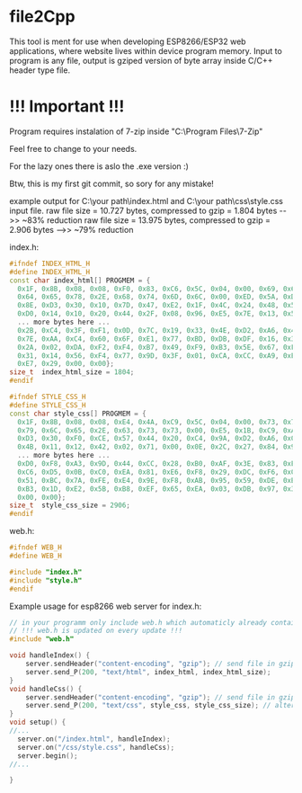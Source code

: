 # file2Cpp
This tool is ment for use when developing ESP8266/ESP32 web applications, where website lives within device program memory.
Input to program is any file, output is gziped version of byte array inside C/C++ header type file.


# !!! Important  !!!
Program requires instalation of 7-zip inside "C:\Program Files\7-Zip"

Feel free to change to your needs. 

For the lazy ones there is aslo the .exe version :)

Btw, this is my first git commit, so sory for any mistake! 

example output for C:\\your path\index.html and C:\\your path\css\style.css input file.
raw file size = 10.727 bytes, compressed to gzip = 1.804 bytes -->> ~83% reduction
raw file size = 13.975 bytes, compressed to gzip = 2.906 bytes -->> ~79% reduction

index.h:
```c++
#ifndef INDEX_HTML_H
#define INDEX_HTML_H
const char index_html[] PROGMEM = {
  0x1F, 0x8B, 0x08, 0x08, 0xF0, 0x83, 0xC6, 0x5C, 0x04, 0x00, 0x69, 0x6E, 
  0x64, 0x65, 0x78, 0x2E, 0x68, 0x74, 0x6D, 0x6C, 0x00, 0xED, 0x5A, 0xDB, 
  0x8E, 0xD3, 0x30, 0x10, 0x7D, 0x47, 0xE2, 0x1F, 0x4C, 0x24, 0x48, 0x57, 
  0xD0, 0x14, 0x10, 0x20, 0x44, 0x2F, 0x08, 0x96, 0xE5, 0x7E, 0x13, 0x5B, 
  ... more bytes here ...
  0x2B, 0xC4, 0x3F, 0xF1, 0x0D, 0x7C, 0x19, 0x33, 0x4E, 0xD2, 0xA6, 0x4D, 
  0x7E, 0xAA, 0xC4, 0x60, 0x6F, 0xE1, 0x77, 0xBD, 0xDB, 0xDF, 0x16, 0x3F, 
  0x2A, 0x02, 0xDA, 0xF2, 0xF4, 0xB7, 0x49, 0xF9, 0xB3, 0x5E, 0x67, 0xF6, 
  0x31, 0x14, 0x56, 0xF4, 0x77, 0x9D, 0x3F, 0x01, 0xCA, 0xCC, 0xA9, 0xE5, 
  0xE7, 0x29, 0x00, 0x00};
size_t  index_html_size = 1804;
#endif
```

```c++
#ifndef STYLE_CSS_H
#define STYLE_CSS_H
const char style_css[] PROGMEM = {
  0x1F, 0x8B, 0x08, 0x08, 0xE4, 0x4A, 0xC9, 0x5C, 0x04, 0x00, 0x73, 0x74, 
  0x79, 0x6C, 0x65, 0x2E, 0x63, 0x73, 0x73, 0x00, 0xE5, 0x1B, 0xC9, 0xAE, 
  0xD3, 0x30, 0xF0, 0xCE, 0x57, 0x44, 0x20, 0xC4, 0x9A, 0xD2, 0xA6, 0x0D, 
  0x4B, 0x11, 0x12, 0x42, 0x02, 0x71, 0x00, 0x0E, 0x2C, 0x27, 0x84, 0x90, 
  ... more bytes here ...
  0xD0, 0xF8, 0xA3, 0x9D, 0x44, 0xCC, 0x28, 0xB0, 0xAF, 0x3E, 0x83, 0xE3, 
  0xC6, 0xD5, 0x0B, 0xC0, 0xEA, 0x81, 0xE6, 0xF8, 0x29, 0xDC, 0xF6, 0x01, 
  0x51, 0xBC, 0x7A, 0xFE, 0xE4, 0x9E, 0xF8, 0xAB, 0x95, 0x59, 0xDE, 0xB6, 
  0xB3, 0x1D, 0xE2, 0x5B, 0xB8, 0xEF, 0x65, 0xEA, 0x03, 0xDB, 0x97, 0x36, 
  0x00, 0x00};
size_t  style_css_size = 2906;
#endif
```


web.h:
```c++
#ifndef WEB_H
#define WEB_H

#include "index.h"
#include "style.h"
#endif
```

Example usage for esp8266 web server for index.h:
```c++
// in your programm only include web.h which automaticly already contains all other headers 
// !!! web.h is updated on every update !!!
#include "web.h"

void handleIndex() {
    server.sendHeader("content-encoding", "gzip"); // send file in gzip format
    server.send_P(200, "text/html", index_html, index_html_size);
}
void handleCss() {
    server.sendHeader("content-encoding", "gzip"); // send file in gzip format
    server.send_P(200, "text/css", style_css, style_css_size); // alternative to style_css_size is sizeof(style_css)
}
void setup() {
//...
  server.on("/index.html", handleIndex);
  server.on("/css/style.css", handleCss);
  server.begin();
//...

}
```
